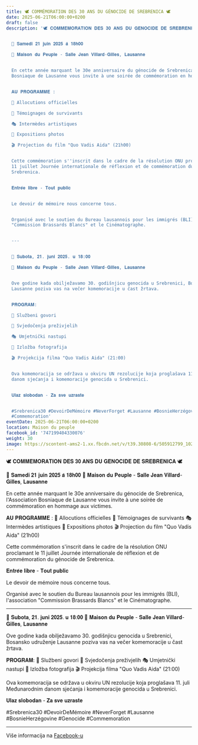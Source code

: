 ```yaml
---
title: 🕊️ COMMÉMORATION DES 30 ANS DU GÉNOCIDE DE SREBRENICA 🕊️
date: 2025-06-21T06:00:00+0200
draft: false
description: '🕊️ 𝐂𝐎𝐌𝐌𝐄́𝐌𝐎𝐑𝐀𝐓𝐈𝐎𝐍 𝐃𝐄𝐒 𝟑𝟎 𝐀𝐍𝐒 𝐃𝐔 𝐆𝐄́𝐍𝐎𝐂𝐈𝐃𝐄 𝐃𝐄 𝐒𝐑𝐄𝐁𝐑𝐄𝐍𝐈𝐂𝐀 🕊️


  📅 𝐒𝐚𝐦𝐞𝐝𝐢 𝟐𝟏 𝐣𝐮𝐢𝐧 𝟐𝟎𝟐𝟓 𝐚̀ 𝟏𝟖𝐡𝟎𝟎

  📍 𝐌𝐚𝐢𝐬𝐨𝐧 𝐝𝐮 𝐏𝐞𝐮𝐩𝐥𝐞 - 𝐒𝐚𝐥𝐥𝐞 𝐉𝐞𝐚𝐧 𝐕𝐢𝐥𝐥𝐚𝐫𝐝-𝐆𝐢𝐥𝐥𝐞𝐬, 𝐋𝐚𝐮𝐬𝐚𝐧𝐧𝐞


  En cette année marquant le 30e anniversaire du génocide de Srebrenica, l''Association
  Bosniaque de Lausanne vous invite à une soirée de commémoration en hommage aux victimes.


  𝐀𝐔 𝐏𝐑𝐎𝐆𝐑𝐀𝐌𝐌𝐄 :

  🎤 Allocutions officielles

  👥 Témoignages de survivants

  🎭 Intermèdes artistiques

  📸 Expositions photos

  🎬 Projection du film "Quo Vadis Aida" (21h00)


  Cette commémoration s''inscrit dans le cadre de la résolution ONU proclamant le
  11 juillet Journée internationale de réflexion et de commémoration du génocide de
  Srebrenica.


  𝐄𝐧𝐭𝐫𝐞́𝐞 𝐥𝐢𝐛𝐫𝐞 - 𝐓𝐨𝐮𝐭 𝐩𝐮𝐛𝐥𝐢𝐜


  Le devoir de mémoire nous concerne tous.


  Organisé avec le soutien du Bureau lausannois pour les immigrés (BLI), l''association
  "Commission Brassards Blancs" et le Cinématographe.


  ---


  📅 𝐒𝐮𝐛𝐨𝐭𝐚, 𝟐𝟏. 𝐣𝐮𝐧𝐢 𝟐𝟎𝟐𝟓. 𝐮 𝟏𝟖:𝟎𝟎

  📍 𝐌𝐚𝐢𝐬𝐨𝐧 𝐝𝐮 𝐏𝐞𝐮𝐩𝐥𝐞 - 𝐒𝐚𝐥𝐥𝐞 𝐉𝐞𝐚𝐧 𝐕𝐢𝐥𝐥𝐚𝐫𝐝-𝐆𝐢𝐥𝐥𝐞𝐬, 𝐋𝐚𝐮𝐬𝐚𝐧𝐧𝐞


  Ove godine kada obilježavamo 30. godišnjicu genocida u Srebrenici, Bosansko udruženje
  Lausanne poziva vas na večer komemoracije u čast žrtava.


  𝐏𝐑𝐎𝐆𝐑𝐀𝐌:

  🎤 Službeni govori

  👥 Svjedočenja preživjelih

  🎭 Umjetnički nastupi

  📸 Izložba fotografija

  🎬 Projekcija filma "Quo Vadis Aida" (21:00)


  Ova komemoracija se održava u okviru UN rezolucije koja proglašava 11. juli Međunarodnim
  danom sjećanja i komemoracije genocida u Srebrenici.


  𝐔𝐥𝐚𝐳 𝐬𝐥𝐨𝐛𝐨𝐝𝐚𝐧 - 𝐙𝐚 𝐬𝐯𝐞 𝐮𝐳𝐫𝐚𝐬𝐭𝐞


  #Srebrenica30 #DevoirDeMémoire #NeverForget #Lausanne #BosnieHerzégovine #Genocide
  #Commemoration'
eventDate: 2025-06-21T06:00:00+0200
location: Maison du peuple
facebook_id: '747199404330076'
weight: 30
image: https://scontent-ams2-1.xx.fbcdn.net/v/t39.30808-6/505912799_1028722406055025_4649897371739641578_n.jpg?_nc_cat=111&ccb=1-7&_nc_sid=9e60e4&_nc_ohc=CLFI4ZC-jC0Q7kNvwHwlWQB&_nc_oc=AdmlX7AhzMLVEkw6SY5YgtdqEFm_0Yc0aGojwm29rx4wqhaZAz8B4Vb0MRBBqV3c0xs&_nc_zt=23&_nc_ht=scontent-ams2-1.xx&edm=ABTKTjYEAAAA&_nc_gid=ZLYCwaAzsmQ2R8KTDnJS7g&oh=00_AfQLMuDJid-ybT8c9uL3do0_r78LZ3rrpLn4TnjmP4p4tw&oe=688A2604
---
```


🕊️ 𝐂𝐎𝐌𝐌𝐄́𝐌𝐎𝐑𝐀𝐓𝐈𝐎𝐍 𝐃𝐄𝐒 𝟑𝟎 𝐀𝐍𝐒 𝐃𝐔 𝐆𝐄́𝐍𝐎𝐂𝐈𝐃𝐄 𝐃𝐄 𝐒𝐑𝐄𝐁𝐑𝐄𝐍𝐈𝐂𝐀 🕊️

📅 𝐒𝐚𝐦𝐞𝐝𝐢 𝟐𝟏 𝐣𝐮𝐢𝐧 𝟐𝟎𝟐𝟓 𝐚̀ 𝟏𝟖𝐡𝟎𝟎
📍 𝐌𝐚𝐢𝐬𝐨𝐧 𝐝𝐮 𝐏𝐞𝐮𝐩𝐥𝐞 - 𝐒𝐚𝐥𝐥𝐞 𝐉𝐞𝐚𝐧 𝐕𝐢𝐥𝐥𝐚𝐫𝐝-𝐆𝐢𝐥𝐥𝐞𝐬, 𝐋𝐚𝐮𝐬𝐚𝐧𝐧𝐞

En cette année marquant le 30e anniversaire du génocide de Srebrenica, l'Association Bosniaque de Lausanne vous invite à une soirée de commémoration en hommage aux victimes.

𝐀𝐔 𝐏𝐑𝐎𝐆𝐑𝐀𝐌𝐌𝐄 :
🎤 Allocutions officielles
👥 Témoignages de survivants
🎭 Intermèdes artistiques
📸 Expositions photos
🎬 Projection du film "Quo Vadis Aida" (21h00)

Cette commémoration s'inscrit dans le cadre de la résolution ONU proclamant le 11 juillet Journée internationale de réflexion et de commémoration du génocide de Srebrenica.

𝐄𝐧𝐭𝐫𝐞́𝐞 𝐥𝐢𝐛𝐫𝐞 - 𝐓𝐨𝐮𝐭 𝐩𝐮𝐛𝐥𝐢𝐜

Le devoir de mémoire nous concerne tous.

Organisé avec le soutien du Bureau lausannois pour les immigrés (BLI), l'association "Commission Brassards Blancs" et le Cinématographe.

---

📅 𝐒𝐮𝐛𝐨𝐭𝐚, 𝟐𝟏. 𝐣𝐮𝐧𝐢 𝟐𝟎𝟐𝟓. 𝐮 𝟏𝟖:𝟎𝟎
📍 𝐌𝐚𝐢𝐬𝐨𝐧 𝐝𝐮 𝐏𝐞𝐮𝐩𝐥𝐞 - 𝐒𝐚𝐥𝐥𝐞 𝐉𝐞𝐚𝐧 𝐕𝐢𝐥𝐥𝐚𝐫𝐝-𝐆𝐢𝐥𝐥𝐞𝐬, 𝐋𝐚𝐮𝐬𝐚𝐧𝐧𝐞

Ove godine kada obilježavamo 30. godišnjicu genocida u Srebrenici, Bosansko udruženje Lausanne poziva vas na večer komemoracije u čast žrtava.

𝐏𝐑𝐎𝐆𝐑𝐀𝐌:
🎤 Službeni govori
👥 Svjedočenja preživjelih
🎭 Umjetnički nastupi
📸 Izložba fotografija
🎬 Projekcija filma "Quo Vadis Aida" (21:00)

Ova komemoracija se održava u okviru UN rezolucije koja proglašava 11. juli Međunarodnim danom sjećanja i komemoracije genocida u Srebrenici.

𝐔𝐥𝐚𝐳 𝐬𝐥𝐨𝐛𝐨𝐝𝐚𝐧 - 𝐙𝐚 𝐬𝐯𝐞 𝐮𝐳𝐫𝐚𝐬𝐭𝐞

#Srebrenica30 #DevoirDeMémoire #NeverForget #Lausanne #BosnieHerzégovine #Genocide #Commemoration

---

Više informacija na [Facebook-u](https://facebook.com/events/747199404330076)